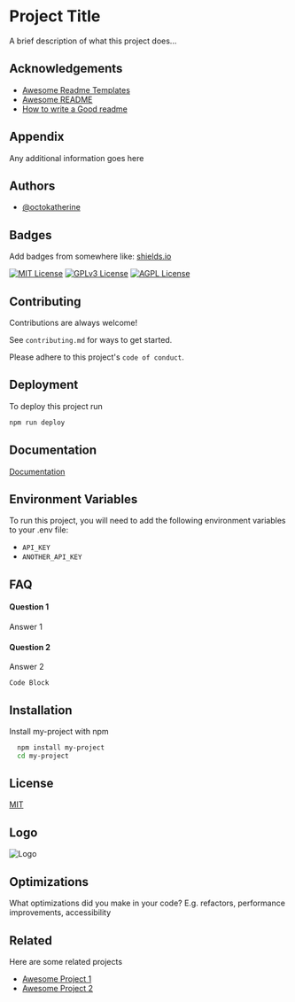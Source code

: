 # Project Title
A brief description of what this project does...

## Acknowledgements
- [Awesome Readme Templates](https://awesomeopensource.com/project/elangosundar/awesome-README-templates)
- [Awesome README](https://github.com/matiassingers/awesome-readme)
- [How to write a Good readme](https://bulldogjob.com/news/449-how-to-write-a-good-readme-for-your-github-project)

## Appendix
Any additional information goes here

## Authors
- [@octokatherine](https://www.github.com/octokatherine)

## Badges
Add badges from somewhere like: [shields.io](https://shields.io/)

[![MIT License](https://img.shields.io/badge/License-MIT-green.svg)](https://choosealicense.com/licenses/mit/)
[![GPLv3 License](https://img.shields.io/badge/License-GPL%20v3-yellow.svg)](https://opensource.org/licenses/)
[![AGPL License](https://img.shields.io/badge/license-AGPL-blue.svg)](http://www.gnu.org/licenses/agpl-3.0)

## Contributing
Contributions are always welcome!

See `contributing.md` for ways to get started.

Please adhere to this project's `code of conduct`.

## Deployment
To deploy this project run

```bash
npm run deploy
```

## Documentation

[Documentation](https://linktodocumentation)

## Environment Variables

To run this project, you will need to add the following environment variables to your .env file:

- `API_KEY`
- `ANOTHER_API_KEY`

## FAQ

#### Question 1

Answer 1

#### Question 2

Answer 2

```
Code Block
```
## Installation

Install my-project with npm
```bash
  npm install my-project
  cd my-project
```

## License

[MIT](https://choosealicense.com/licenses/mit/)

## Logo

![Logo](https://dev-to-uploads.s3.amazonaws.com/uploads/articles/th5xamgrr6se0x5ro4g6.png)

## Optimizations
What optimizations did you make in your code? E.g. refactors, performance improvements, accessibility

## Related
Here are some related projects
- [Awesome Project 1](https://github.com/username/project1)
- [Awesome Project 2](https://github.com/username/project2)

